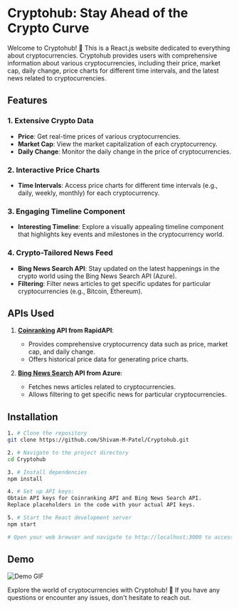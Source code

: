 # Cryptohub: Stay Ahead of the Crypto Curve


Welcome to Cryptohub! 🚀 This is a React.js website dedicated to everything about cryptocurrencies. Cryptohub provides users with comprehensive information about various cryptocurrencies, including their price, market cap, daily change, price charts for different time intervals, and the latest news related to cryptocurrencies.

## Features

### 1. Extensive Crypto Data
- **Price**: Get real-time prices of various cryptocurrencies.
- **Market Cap**: View the market capitalization of each cryptocurrency.
- **Daily Change**: Monitor the daily change in the price of cryptocurrencies.

### 2. Interactive Price Charts
- **Time Intervals**: Access price charts for different time intervals (e.g., daily, weekly, monthly) for each cryptocurrency.

### 3. Engaging Timeline Component
- **Interesting Timeline**: Explore a visually appealing timeline component that highlights key events and milestones in the cryptocurrency world.

### 4. Crypto-Tailored News Feed
- **Bing News Search API**: Stay updated on the latest happenings in the crypto world using the Bing News Search API (Azure).
- **Filtering**: Filter news articles to get specific updates for particular cryptocurrencies (e.g., Bitcoin, Ethereum).

## APIs Used

1. **[Coinranking](https://rapidapi.com/Coinranking/api/coinranking1) API from RapidAPI**:
   - Provides comprehensive cryptocurrency data such as price, market cap, and daily change.
   - Offers historical price data for generating price charts.

2. **[Bing News Search](https://www.microsoft.com/en-us/bing/apis/bing-news-search-api) API from Azure**:
   - Fetches news articles related to cryptocurrencies.
   - Allows filtering to get specific news for particular cryptocurrencies.

## Installation

```bash
1. # Clone the repository
git clone https://github.com/Shivam-M-Patel/Cryptohub.git

2. # Navigate to the project directory
cd Cryptohub

3. # Install dependencies
npm install

4. # Set up API keys:
Obtain API keys for Coinranking API and Bing News Search API.
Replace placeholders in the code with your actual API keys.

5. # Start the React development server
npm start

# Open your web browser and navigate to http://localhost:3000 to access Cryptohub.
```  

   
## Demo
![Demo GIF](./demo/Cryptohub.gif)


Explore the world of cryptocurrencies with Cryptohub! 🌟 If you have any questions or encounter any issues, don't hesitate to reach out.